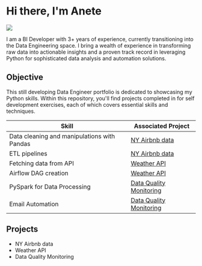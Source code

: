 # Hi there, I'm Anete 
<a href="https://linkedin.com/in/anete-asafreja-a03231138/"><img src="https://img.shields.io/badge/-LinkedIn-0072b1?&style=for-the-badge&logo=linkedin&logoColor=white" /></a>


I am a BI Developer with 3+ years of experience, currently transitioning into the Data Engineering space. I bring a wealth of experience in transforming raw data into actionable insights and a proven track record in leveraging Python for sophisticated data analysis and automation solutions. 


## Objective
This still developing Data Engineer portfolio is dedicated to showcasing my Python skills. Within this repository, you'll find projects completed in for self development exercises, each of which covers essential skills and techniques.


| Skill                                         | Associated Project         |
|-----------------------------------------------|----------------------------|
| Data cleaning and manipulations with Pandas   | <a href="https://github.com/aasafreja/airbnb-data-etl">NY Airbnb data</a>|
| ETL pipelines                                 | <a href="https://github.com/aasafreja/airbnb-data-etl">NY Airbnb data</a>|
| Fetching data from API                        | <a href="https://github.com/aasafreja/Weather-API">Weather API</a>|
| Airflow DAG creation                          |<a href="https://github.com/aasafreja/Weather-API">Weather API</a>|
| PySpark for Data Processing                   |<a href="https://github.com/aasafreja/data_quality_monitoring">Data Quality Monitoring</a>|
| Email Automation                              |<a href="https://github.com/aasafreja/data_quality_monitoring">Data Quality Monitoring</a>|


## Projects
- NY Airbnb data
- Weather API
- Data Quality Monitoring